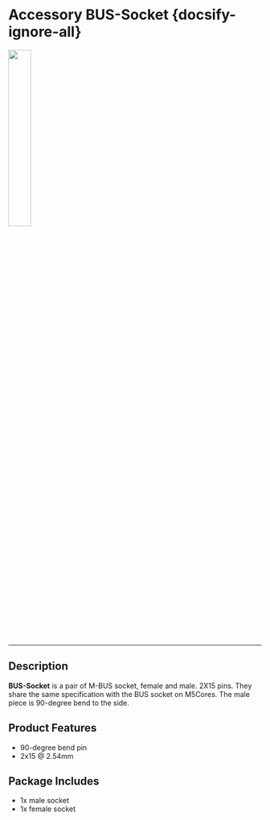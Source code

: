 # Accessory BUS-Socket {docsify-ignore-all}

<img src="assets/img/product_pics/accessory/bus_socket/acs_bus_socket_01.jpg" width="30%" height="30%">

***

## Description

**BUS-Socket** is a pair of M-BUS socket, female and male. 2X15 pins.  They share the same specification with the BUS socket on M5Cores. The male piece is 90-degree bend to the side.


## Product Features
- 90-degree bend pin
- 2x15 @ 2.54mm

## Package Includes
- 1x male socket
- 1x female socket

<script>

   var purchase_link = 'https://m5stack.com/collections/m5-accessory/products/2x15-pin-headers-socket';

   anchor_search(purchase_link);
   scrollFunc();

</script>